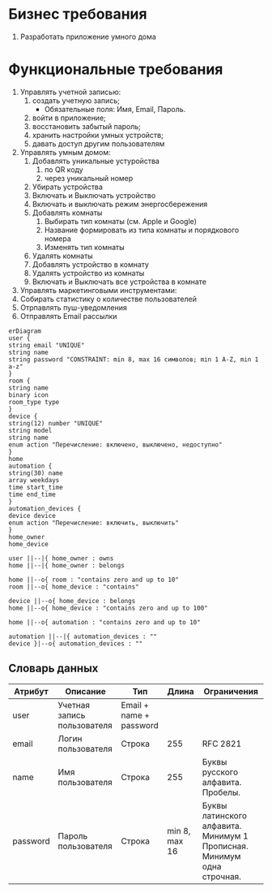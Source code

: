 # Бизнес требования
1. Разработать приложение умного дома 
# Функциональные требования
1. Управлять учетной записью:
   1. создать учетную запись;
      - Обязательные поля: Имя, Email, Пароль.
   2. войти в приложение;
   3. восстановить забытый пароль;
   4. хранить настройки умных устройств;
   5. давать доступ другим пользователям
2. Управлять умным домом:
   1. Добавлять уникальные устуройства
      1. по QR коду
      2. через уникальный номер
   2. Убирать устройства
   3. Включать и Выключать устройство
   4. Включать и выключать режим энергосбережения
   5. Добавлять комнаты
      1. Выбирать тип комнаты (см. Apple и Google)
      2. Название формировать из типа комнаты и порядкового номера
      3. Изменять тип комнаты
   6. Удалять комнаты
   7. Добавлять устройство в комнату
   8. Удалять устройство из комнаты
   9. Включать и Выключать все устройства в комнате
3. Управлять маркетинговыми инструментами:
  1. Собирать статистику о количестве пользователей
  2. Отрпавлять пуш-уведомления
  3. Отправлять Email рассылки 

```mermaid
erDiagram
user {
string email "UNIQUE"
string name
string password "CONSTRAINT: min 8, max 16 символов; min 1 A-Z, min 1 a-z"
}
room { 
string name
binary icon
room_type type
}
device {
string(12) number "UNIQUE"
string model
string name
enum action "Перечисление: включено, выключено, недоступно"
}
home
automation {
string(30) name
array weekdays
time start_time
time end_time
}
automation_devices {
device device
enum action "Перечисление: включить, выключить"
}
home_owner
home_device

user ||--|{ home_owner : owns
home ||--|{ home_owner : belongs

home ||--o{ room : "contains zero and up to 10"
room ||--o{ home_device : "contains"

device ||--o{ home_device : belongs
home ||--o{ home_device : "contains zero and up to 100"

home ||--o{ automation : "contains zero and up to 10"

automation ||--|{ automation_devices : ""
device }|--o{ automation_devices : ""

```

## Словарь данных
| Атрибут  | Описание                    | Тип                     | Длина         | Ограничения                                                            |
| -------- | --------------------------- | ----------------------- | ------------- | ---------------------------------------------------------------------- |
| user     | Учетная запись пользователя | Email + name + password |               |                                                                        |
| email    | Логин пользователя          | Строка                  | 255           | RFC 2821                                                               |
| name     | Имя пользователя            | Строка                  | 255           | Буквы русского алфавита. Пробелы.                                      |
| password | Пароль пользователя         | Строка                  | min 8, max 16 | Буквы латинского алфавита. Минимум 1 Прописная. Минимум одна строчная. |